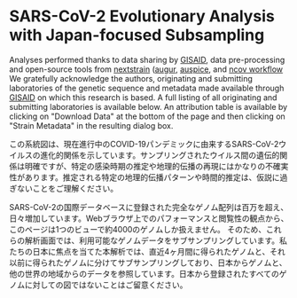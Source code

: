 # SARS-CoV-2 Evolutionary Analysis with Japan-focused Subsampling

Analyses performed thanks to data sharing by [GISAID](https://gisaid.org), 
data pre-processing and open-source tools from [nextstrain](https://nextstrain.org) ([augur](https://github.com/nextstrain/augur), [auspice](https://github.com/nextstrain/auspice), and [ncov workflow](https://github.com/nextstrain/ncov)
We gratefully acknowledge the authors, originating and submitting laboratories of the genetic sequence and metadata made available through [GISAID](https://gisaid.org) on which this research is based. A full listing of all originating and submitting laboratories is available below. An attribution table is available by clicking on "Download Data" at the bottom of the page and then clicking on "Strain Metadata" in the resulting dialog box.

この系統図は、現在進行中のCOVID-19パンデミックに由来するSARS-CoV-2ウイルスの進化的関係を示しています。サンプリングされたウイルス間の遺伝的関係は明確ですが、特定の感染時期の推定や地理的伝播の再現にはかなりの不確実性があります。推定される特定の地理的伝播パターンや時間的推定は、仮説に過ぎないことをご理解ください。

SARS-CoV-2の国際データベースに登録された完全なゲノム配列は百万を超え、日々増加しています。Webブラウザ上でのパフォーマンスと閲覧性の観点から、このページは1つのビューで約4000のゲノムしか扱えません。
そのため、これらの解析画面では、利用可能なゲノムデータをサブサンプリングしています。私たちの日本に焦点を当てた本解析では、直近4ヶ月間に得られたゲノムと、それ以前に得られたゲノムに分けてサブサンプリングしており、日本からゲノムと、他の世界の地域からのデータを参照しています。日本から登録されたすべてのゲノムに対しての図ではないことはご留意ください。

